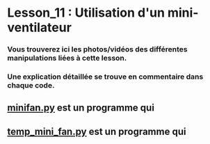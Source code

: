 # Lesson_11 : Utilisation d'un mini-ventilateur

### Vous trouverez ici les photos/vidéos des différentes manipulations liées à cette lesson.

### Une explication détaillée se trouve en commentaire dans chaque code.

## [minifan.py](minifan.py) est un programme qui


## [temp_mini_fan.py](temp_mini_fan.py) est un programme qui 




